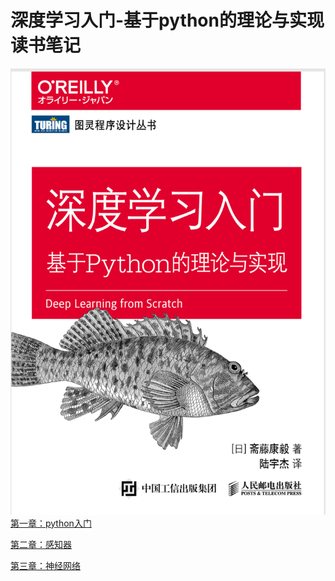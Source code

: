 # 深度学习入门-基于python的理论与实现读书笔记
![](front.png)
[第一章：python入门](深度学习入门-基于python的理论与实现(1).md)

[第二章：感知器](深度学习入门-基于python的理论与实现(2).md)

[第三章：神经网络](深度学习入门-基于python的理论与实现(3).md)
